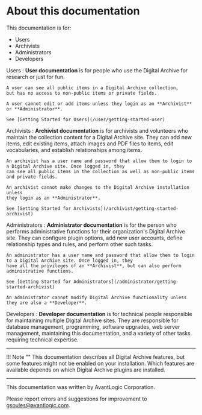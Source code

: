 # About this documentation

This documentation is for:

- Users
- Archivists
- Administrators
- Developers

Users
:   **User documentation** is for people who use the Digital Archive for research or just for fun.

    A user can see all public items in a Digital Archive collection,
    but has no access to non-public items or private fields.

    A user cannot edit or add items unless they login as an **Archivist** or **Administrator**.

    See [Getting Started for Users](/user/getting-started-user)

Archivists
:   **Archivist documentation** is for archivists and volunteers who maintain the collection content
    for a Digital Archive site. They can add new items, edit existing items, attach images and PDF
    files to items, edit vocabularies, and establish relationships among items.

    An archivist has a user name and password that allow them to login to a Digital Archive site. Once logged in, they
    can see all public items in the collection as well as non-public items and private fields.

    An archivist cannot make changes to the Digital Archive installation unless
    they login as an **Administrator**.

    See [Getting Started for Archivists](/archivist/getting-started-archivist)

Administrators
:   **Administrator documentation** is for the person who performs administrative functions for their organization's
    Digital Archive site. They can configure plugin options, add new user accounts, define relationship
    types and rules, and perform other such tasks.

    An administrator has a user name and password that allow them to login to a Digital Archive site. Once logged in, they
    have all the privileges of an **Archivist**, but can also perform administrative functions.

    See [Getting Started for Administrators](/administrator/getting-started-archivist)

    An administrator cannot modify Digital Archive functionality unless they are also a **Developer**.

Developers
:   **Developer documentation** is for technical people responsible for maintaining multiple Digital Archive sites.
    They are responsible for database management, programming, software upgrades, web server management,
    maintaining this documentation, and a variety of other tasks requiring technical expertise.

---

!!! Note ""
    This documentation describes all Digital Archive features, but some features might not be enabled
    on your installation. Which features are available depends on which Digital Archive plugins are installed. 

---    

This documentation was written by AvantLogic Corporation.

Please report errors and suggestions for improvement to <gsoules@avantlogic.com>.

